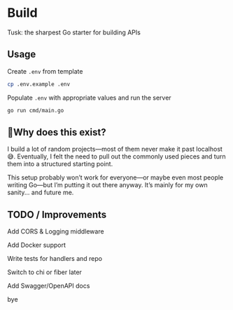 # Build
Tusk: the sharpest Go starter for building APIs
## Usage

Create `.env` from template 

```bash
cp .env.example .env
```

Populate `.env` with appropriate values and run the server

```bash
go run cmd/main.go
```



## 🤔Why does this exist?

I build a lot of random projects—most of them never make it past localhost 😅. Eventually, I felt the need to pull out the commonly used pieces and turn them into a structured starting point.

This setup probably won’t work for everyone—or maybe even most people writing Go—but I’m putting it out there anyway.
It’s mainly for my own sanity... and future me.

## TODO / Improvements
 Add CORS & Logging middleware

 Add Docker support

 Write tests for handlers and repo

 Switch to chi or fiber later

 Add Swagger/OpenAPI docs

bye</br>

